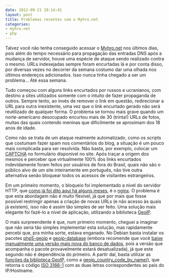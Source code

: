 ```yaml
---
date: 2012-09-21 19:14:41
layout: post
title: Problemas recentes com o Myhro.net
categories:
- myhro.net
- php
---
```


Talvez você não tenha conseguido acessar o [Myhro.net](http://myhro.net/) nos últimos dias, pois além do tempo necessário para propagação das entradas DNS após a mudança de servidor, houve uma espécie de ataque sendo realizado contra o mesmo. URLs indesejadas sempre foram encurtadas lá e por conta disso, por diversas vezes no decorrer da semana costumo dar uma olhada nos últimos endereços adicionados. Isso nunca tinha chegado a ser um problema... Até essa semana.

Tudo começou com alguns links encurtados por russos e ucranianos, com destino a sites utilizados somente com o intuito de fazer propaganda de outros. Sempre tento, ao invés de remover o link em questão, redirecionar a URL para outra inexistente, uma vez que o link encurtado gerado não será reutilizado de qualquer forma. O problema se tornou mais grave quando um norte-americano desocupado encurtou mais de 30 (trinta!) URLs de fotos, muitas das quais contendo meninas que dificilmente se aproximam dos 18 anos de idade.

Como não se trata de um ataque realmente automatizado, como os scripts que costumam fazer spam nos comentários do blog, a situação é um pouco mais complicada para ser resolvida. Não basta, por exemplo, colocar um [CAPTCHA](https://en.wikipedia.org/wiki/CAPTCHA) no formulário disponível no site. Após traçar a origem dos mesmos e perceber que virtualmente 100% dos links encurtados indevidamente foram feitos por usuários de fora do Brasil, quais não são o público alvo de um site inteiramente em português, não tive outra alternativa senão bloquear todos os acessos de visitantes estrangeiros.

Em um primeiro momento, o bloqueio foi implementado a nível do servidor HTTP, que [como já foi dito aqui há alguns meses](http://blog.myhro.info/2012/07/myhro-blog-agora-via-https/), é o [nginx](http://nginx.org/). O problema é que esta abordagem não é muito flexível, já que por mais que fosse possível restringir apenas a criação de novas URLs (e não acesso às quais já existem), isso não é assim tão simples de ser feito. Uma solução mais elegante foi fazê-lo a nível de aplicação, utilizando a biblioteca [GeoIP](http://www.maxmind.com/app/php).

O mais surpreendente é que, num primeiro momento, cheguei a imaginar que não seria tão simples implementar esta solução, mas rapidamente percebi que, pra minha sorte, estava enganado. No Debian basta instalar os pacotes [php5-geoip](http://packages.debian.org/squeeze/php5-geoip) e [geoip-database](http://packages.debian.org/squeeze/geoip-database) (embora recomende que você [baixe manualmente uma versão mais nova do banco de dados](http://www.howtoforge.com/nginx-how-to-block-visitors-by-country-with-the-geoip-module-debian-ubuntu), pois a versão que acompanha o pacote provavelmente estará desatualizada), já que este segundo não é dependência do primeiro. A partir daí, basta utilizar as [funções da biblioteca GeoIP](http://php.net/manual/en/ref.geoip.php), como a [geoip\_country\_code\_by\_name()](http://php.net/manual/en/function.geoip-country-code-by-name.php), que retorna o código [ISO 3166-1](http://en.wikipedia.org/wiki/ISO_3166-1) com as duas letras correspondentes ao país do IP/Hostname.
